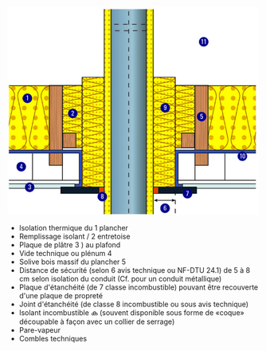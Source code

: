 ![](<images/Appareil de chauffage divisé à bûches - Étanchéité des traversées de plancher et de murs - 12/_page_0_Picture_0.jpeg>)

- lsolation thermique du 1 plancher
- Remplissage isolant / 2 entretoise
- Plaque de plâtre 3 ) au plafond
- Vide technique ou plénum 4
- Solive bois massif du plancher 5
- Distance de sécurité (selon 6 avis technique ou NF-DTU 24.1) de 5 à 8 cm selon isolation du conduit (Cf. pour un conduit métallique)
- Plaque d'étanchéité (de 7 classe incombustible) pouvant être recouverte d'une plaque de propreté
- Joint d'étanchéité (de classe 8 incombustible ou sous avis technique)
- lsolant incombustible ക (souvent disponible sous forme de «coque» découpable à façon avec un collier de serrage)
- Pare-vapeur
- Combles techniques